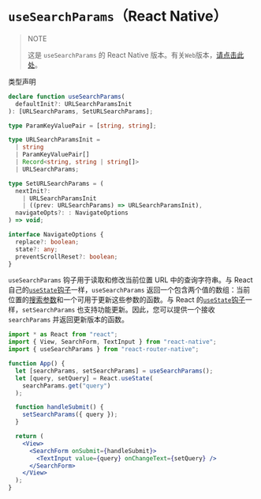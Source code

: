 # `useSearchParams`（React Native）

> NOTE
>
> 这是 `useSearchParams` 的 React Native 版本。有关`Web`版本，[请点击此处](https://reactrouter.com/en/main/hooks/use-search-params)。

类型声明

```ts
declare function useSearchParams(
  defaultInit?: URLSearchParamsInit
): [URLSearchParams, SetURLSearchParams];

type ParamKeyValuePair = [string, string];

type URLSearchParamsInit =
  | string
  | ParamKeyValuePair[]
  | Record<string, string | string[]>
  | URLSearchParams;

type SetURLSearchParams = (
  nextInit?:
    | URLSearchParamsInit
    | ((prev: URLSearchParams) => URLSearchParamsInit),
  navigateOpts?: : NavigateOptions
) => void;

interface NavigateOptions {
  replace?: boolean;
  state?: any;
  preventScrollReset?: boolean;
}
```

`useSearchParams` 钩子用于读取和修改当前位置 URL 中的查询字符串。与 React 自己的[`useState`钩子](https://reactjs.org/docs/hooks-reference.html#usestate)一样，`useSearchParams` 返回一个包含两个值的数组：当前位置的[搜索参数](https://developer.mozilla.org/en-US/docs/Web/API/URL/searchParams)和一个可用于更新这些参数的函数。与 React 的[`useState`钩子](https://reactjs.org/docs/hooks-reference.html#usestate)一样，`setSearchParams` 也支持功能更新。因此，您可以提供一个接收 `searchParams` 并返回更新版本的函数。

```jsx
import * as React from "react";
import { View, SearchForm, TextInput } from "react-native";
import { useSearchParams } from "react-router-native";

function App() {
  let [searchParams, setSearchParams] = useSearchParams();
  let [query, setQuery] = React.useState(
    searchParams.get("query")
  );

  function handleSubmit() {
    setSearchParams({ query });
  }

  return (
    <View>
      <SearchForm onSubmit={handleSubmit}>
        <TextInput value={query} onChangeText={setQuery} />
      </SearchForm>
    </View>
  );
}
```